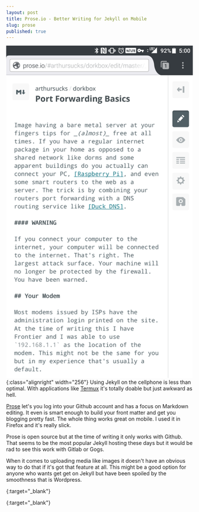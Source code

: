 ```yaml
---
layout: post
title: Prose.io - Better Writing for Jekyll on Mobile
slug: prose
published: true
---
```

![Click to Enlarge](/images/prose.png){:class="alignright" width="256"} Using Jekyll on the cellphone is less than optimal. With applications like [Termux] it's totally doable but just awkward as hell.

[Prose] let's you log into your Github account and has a focus on Markdown editing. It even is smart enough to build your front matter and get you blogging pretty fast. The whole thing works great on mobile. I used it in Firefox and it's really slick.

Prose is open source but at the time of writing it only works with Github. That seems to be the most popular Jekyll hosting these days but it would be rad to see this work with Gitlab or Gogs.

When it comes to uploading media like images it doesn't have an obvious way to do that if it's got that feature at all. This might be a good option for anyone who wants get get on Jekyll but have been spoiled by the smoothness that is Wordpress.

[Termux]: https://termux.com/
{:target="_blank"}

[Prose]: http://prose.io
{:target="_blank"}

